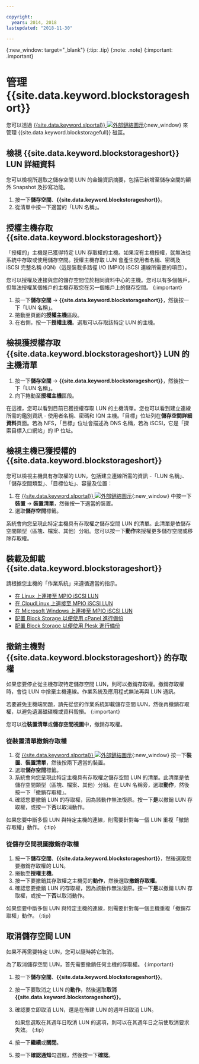 ```yaml
---

copyright:
  years: 2014, 2018
lastupdated: "2018-11-30"

---
```

{:new_window: target="_blank"}
{:tip: .tip}
{:note: .note}
{:important: .important}

# 管理 {{site.data.keyword.blockstorageshort}}

您可以透過 [{{site.data.keyword.slportal}} ![外部鏈結圖示](../../icons/launch-glyph.svg "外部鏈結圖示")](https://control.softlayer.com/){:new_window} 來管理 {{site.data.keyword.blockstoragefull}} 磁區。

## 檢視 {{site.data.keyword.blockstorageshort}} LUN 詳細資料

您可以檢視所選取之儲存空間 LUN 的金鑰資訊摘要，包括已新增至儲存空間的額外 Snapshot 及抄寫功能。

1. 按一下**儲存空間**、**{{site.data.keyword.blockstorageshort}}**。
2. 從清單中按一下適當的「LUN 名稱」。

## 授權主機存取 {{site.data.keyword.blockstorageshort}}

「授權的」主機是已獲得特定 LUN 存取權的主機。如果沒有主機授權，就無法從系統中存取或使用儲存空間。授權主機存取 LUN 會產生使用者名稱、密碼及 iSCSI 完整名稱 (IQN)（這是裝載多路徑 I/O (MPIO) iSCSI 連線所需要的項目）。

您可以授權及連接與您的儲存空間位於相同資料中心的主機。您可以有多個帳戶，但無法授權某個帳戶的主機存取您在另一個帳戶上的儲存空間。
{:important}

1. 按一下**儲存空間** -> **{{site.data.keyword.blockstorageshort}}**，然後按一下「LUN 名稱」。
2. 捲動至頁面的**授權主機**區段。
3. 在右側，按一下**授權主機**。選取可以存取該特定 LUN 的主機。



## 檢視獲授權存取 {{site.data.keyword.blockstorageshort}} LUN 的主機清單

1. 按一下**儲存空間** -> **{{site.data.keyword.blockstorageshort}}**，然後按一下「LUN 名稱」。
2. 向下捲動至**授權主機**區段。

在這裡，您可以看到目前已獲授權存取 LUN 的主機清單。您也可以看到建立連線所需的鑑別資訊 - 使用者名稱、密碼和 IQN 主機。「目標」位址列在**儲存空間詳細資料**頁面。若為 NFS，「目標」位址會描述為 DNS 名稱，若為 iSCSI，它是「探索目標入口網站」的 IP 位址。



## 檢視主機已獲授權的 {{site.data.keyword.blockstorageshort}}

您可以檢視主機具有存取權的 LUN，包括建立連線所需的資訊 -「LUN 名稱」、「儲存空間類型」、「目標位址」、容量及位置：

1. 在 [{{site.data.keyword.slportal}} ![外部鏈結圖示](../../icons/launch-glyph.svg "外部鏈結圖示")](http://control.softlayer.com/){:new_window} 中按一下**裝置** -> **裝置清單**，然後按一下適當的裝置。
2. 選取**儲存空間**標籤。

系統會向您呈現此特定主機具有存取權之儲存空間 LUN 的清單。此清單是依儲存空間類型（區塊、檔案、其他）分組。您可以按一下**動作**來授權更多儲存空間或移除存取權。



## 裝載及卸載 {{site.data.keyword.blockstorageshort}}

請根據您主機的「作業系統」來遵循適當的指示。

- [在 Linux 上連接至 MPIO iSCSI LUN](accessing_block_storage_linux.html)
- [在 CloudLinux 上連接至 MPIO iSCSI LUN](configure-iscsi-cloudlinux.html)
- [在 Microsoft Windows 上連接至 MPIO iSCSI LUN](accessing-block-storage-windows.html)
- [配置 Block Storage 以便使用 cPanel 進行備份](configure-backup-cpanel.html)
- [配置 Block Storage 以便使用 Plesk 進行備份](configure-backup-plesk.html)


## 撤銷主機對 {{site.data.keyword.blockstorageshort}} 的存取權

如果您要停止從主機存取特定儲存空間 LUN，則可以撤銷存取權。撤銷存取權時，會從 LUN 中捨棄主機連線。作業系統及應用程式無法再與 LUN 通訊。

若要避免主機端問題，請先從您的作業系統卸載儲存空間 LUN，然後再撤銷存取權，以避免遺漏磁碟機或資料毀損。
{:important}

您可以從**裝置清單**或**儲存空間視圖**中，撤銷存取權。

### 從裝置清單撤銷存取權

1. 從 [{{site.data.keyword.slportal}} ![外部鏈結圖示](../../icons/launch-glyph.svg "外部鏈結圖示")](https://control.softlayer.com/){:new_window} 按一下**裝置**、**裝置清單**，然後按兩下適當的裝置。
2. 選取**儲存空間**標籤。
3. 系統會向您呈現此特定主機具有存取權之儲存空間 LUN 的清單。此清單是依儲存空間類型（區塊、檔案、其他）分組。在 LUN 名稱旁，選取**動作**，然後按一下「撤銷存取權」。
4. 確認您要撤銷 LUN 的存取權，因為該動作無法復原。按一下**是**以撤銷 LUN 存取權，或按一下**否**以取消動作。

如果您要中斷多個 LUN 與特定主機的連線，則需要針對每一個 LUN 重複「撤銷存取權」動作。
{:tip}


### 從儲存空間視圖撤銷存取權

1. 按一下**儲存空間**、**{{site.data.keyword.blockstorageshort}}**，然後選取您要撤銷存取權的 LUN。
2. 捲動至**授權主機**。
3. 按一下要撤銷其存取權之主機旁的**動作**，然後選取**撤銷存取權**。
4. 確認您要撤銷 LUN 的存取權，因為該動作無法復原。按一下**是**以撤銷 LUN 存取權，或按一下**否**以取消動作。

如果您要中斷多個 LUN 與特定主機的連線，則需要針對每一個主機重複「撤銷存取權」動作。
{:tip}



## 取消儲存空間 LUN

如果不再需要特定 LUN，您可以隨時將它取消。

為了取消儲存空間 LUN，首先需要撤銷任何主機的存取權。
{:important}

1. 按一下**儲存空間**、**{{site.data.keyword.blockstorageshort}}**。
2. 按一下要取消之 LUN 的**動作**，然後選取**取消 {{site.data.keyword.blockstorageshort}}**。
3. 確認要立即取消 LUN，還是在佈建 LUN 的週年日取消 LUN。

   如果您選取在其週年日取消 LUN 的選項，則可以在其週年日之前使取消要求失效。
   {:tip}
4. 按一下**繼續**或**關閉**。
5. 按一下**確認通知**勾選框，然後按一下**確認**。
